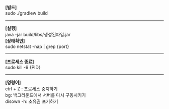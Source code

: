 <b>[빌드]</b><br>
sudo ./gradlew build<br>
<hr>
<b>[실행]</b><br>
java -jar build/libs/생성된파일.jar<br>
<b>[상태확인]</b><br> 
sudo netstat -nap | grep {port}<br>
<hr>
<b>[프로세스 종료]</b><br>
sudo kill -9 {PID}<br>
<hr>
<b>[명령어]</b><br>
ctrl + Z : 프로세스 중지하기<br>
bg: 백그라운드에서 서버를 다시 구동시키기<br>
disown -h: 소유권 포기하기<br>
